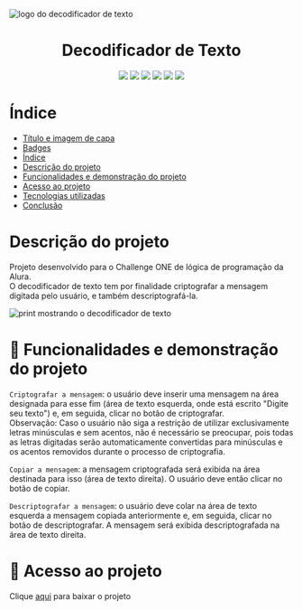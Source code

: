 ![logo do decodificador de texto](https://github.com/user-attachments/assets/c134a715-823e-4eac-b7c7-8618c644d408)
<h1 align="center"> Decodificador de Texto </h1>
<p align="center">
  <img src="https://img.shields.io/badge/Status-Finalizado-green">
  <img src="https://img.shields.io/badge/Data%20de%20Lan%C3%A7amento-Agosto%202024-blue">
  <img src="https://img.shields.io/badge/Data%20de%20Lan%C3%A7amento-Agosto%202024-blue">
  <img src="https://img.shields.io/github/license/Caroline-Fraga/decodificador">
  <img src="https://img.shields.io/github/forks/Caroline-Fraga/decodificador">
  <img src="https://img.shields.io/github/stars/Caroline-Fraga/decodificador">
</p>

# Índice 

- [Título e imagem de capa](#titulo)
- [Badges](#badges)
- [Índice](#indice)
- [Descrição do projeto](#descricao)
- [Funcionalidades e demonstração do projeto](#funcionalidades)
- [Acesso ao projeto](#acesso)
- [Tecnologias utilizadas](#tecnologias)
- [Conclusão](#conclusao)

# Descrição do projeto

Projeto desenvolvido para o Challenge ONE de lógica de programação da Alura.<br>O decodificador de texto tem por finalidade criptografar a mensagem digitada pelo usuário, e também descriptografá-la.

![print mostrando o decodificador de texto](https://github.com/user-attachments/assets/d275847a-67fa-4f49-8d63-ceeaa9683083)

# 🔨 Funcionalidades e demonstração do projeto

`Criptografar a mensagem`: o usuário deve inserir uma mensagem na área designada para esse fim (área de texto esquerda, onde está escrito "Digite seu texto") e, em seguida, clicar no botão de criptografar. <br> Observação: Caso o usuário não siga a restrição de utilizar exclusivamente letras minúsculas e sem acentos, não é necessário se preocupar, pois todas as letras digitadas serão automaticamente convertidas para minúsculas e os acentos removidos durante o processo de criptografia.

`Copiar a mensagem`: a mensagem criptografada será exibida na área destinada para isso (área de texto direita). O usuário deve então clicar no botão de copiar.

`Descriptografar a mensagem`: o usuário deve colar na área de texto esquerda a mensagem copiada anteriormente  e, em seguida, clicar no botão de descriptografar. A mensagem será exibida descriptografada na área de texto direita.

# 📁 Acesso ao projeto

Clique [aqui](https://https://github.com/Caroline-Fraga/decodificador) para baixar o projeto



